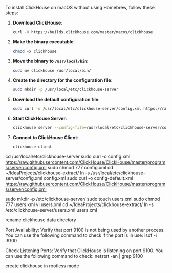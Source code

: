 To install ClickHouse on macOS without using Homebrew, follow these steps:

1. **Download ClickHouse**:
   ```sh
   curl -O https://builds.clickhouse.com/master/macos/clickhouse
   ```

2. **Make the binary executable**:
   ```sh
   chmod +x clickhouse
   ```

3. **Move the binary to `/usr/local/bin`**:
   ```sh
   sudo mv clickhouse /usr/local/bin/
   ```

4. **Create the directory for the configuration file**:
   ```sh
   sudo mkdir -p /usr/local/etc/clickhouse-server
   ```

5. **Download the default configuration file**:
   ```sh
   sudo curl -o /usr/local/etc/clickhouse-server/config.xml https://raw.githubusercontent.com/ClickHouse/ClickHouse/master/programs/server/config.xml
   ```

6. **Start ClickHouse Server**:
   ```sh
   clickhouse server --config-file=/usr/local/etc/clickhouse-server/config.xml
   ```

7. **Connect to ClickHouse Client**:
   ```sh
   clickhouse client
   ```

cd /usr/local/etc/clickhouse-server
sudo curl -o config.xml https://raw.githubusercontent.com/ClickHouse/ClickHouse/master/programs/server/config.xml
sudo chmod 777 config.xml
cd ~/IdeaProjects/clickhouse-extract/
ln -s /usr/local/etc/clickhouse-server/config.xml config.xml
sudo curl -o config-default.xml https://raw.githubusercontent.com/ClickHouse/ClickHouse/master/programs/server/config.xml


sudo mkdir -p  /etc/clickhouse-server/
sudo touch users.xml
sudo chmod 777 users.xml
vi users.xml
cd ~/IdeaProjects/clickhouse-extract/
ln -s /etc/clickhouse-server/users.xml users.xml

rename clickhouse data directory 


Port Availability: Verify that port 9100 is not being used by another process. You can use the following command to check if the port is in use:
lsof -i :9100


Check Listening Ports: Verify that ClickHouse is listening on port 9100. You can use the following command to check:
netstat -an | grep 9100


create clickhouse in rootless mode 
